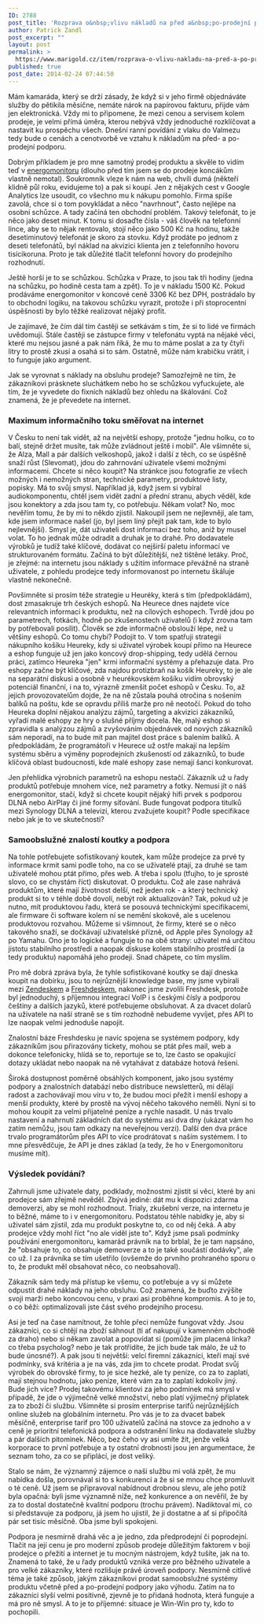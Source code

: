 ```yaml
---
ID: 2788
post_title: 'Rozprava o&nbsp;vlivu nákladů na před a&nbsp;po-prodejní podporu na konkurenceschopnost'
author: Patrick Zandl
post_excerpt: ""
layout: post
permalink: >
  https://www.marigold.cz/item/rozprava-o-vlivu-nakladu-na-pred-a-po-prodejni-podporu-na-konkurenceschopnost
published: true
post_date: 2014-02-24 07:44:50
---
```

<p>Mám kamaráda, který se drží zásady, že když si v jeho firmě objednáváte služby do pětikila měsíčne, nemáte nárok na papírovou fakturu, přijde vám jen elektronická. Vždy mi to připomene, že mezi cenou a servisem kolem prodeje, je velmi přímá úměra, kterou nebývá vždy jednoduché rozklíčovat a nastavit ku prospěchu všech. Dnešní ranní povídání z vlaku do Valmezu tedy bude o cenách a cenotvorbě ve vztahu k nákladům na před- a po-prodejní podporu. </p>
<p>Dobrým příkladem je pro mne samotný prodej produktu a skvěle to vidím teď v <a href="http://www.energomonitor.cz">energomonitoru</a> (dlouho před tím jsem se do prodeje koncákům vlastně nemotal). Soukromník vleze k nám na web, chvíli dumá (někteří klidně půl roku, evidujeme to) a pak si koupí. Jen z nějakých cest v Google Analytics lze usoudit, co všechno mu k nákupu pomohlo. Firma spíše zavolá, chce si o tom povykládat a něco "navrhnout", často nejlépe na osobní schůzce. A tady začíná ten obchodní problém. Takový telefonát, to je něco jako deset minut. K tomu si dosaďte čísla - váš člověk na telefonní lince, aby se to nějak rentovalo, stojí něco jako 500 Kč na hodinu, takže desetiminutový telefonát je skoro za stovku. Když prodáte po jednom z deseti telefonátů, byl náklad na akvizici klienta jen z telefonního hovoru tisícikoruna. Proto je tak důležité tlačit telefonní hovory do prodejního rozhodnutí.</p><!--more--><p>Ještě horší je to se schůzkou. Schůzka v Praze, to jsou tak tři hodiny (jedna na schůzku, po hodině cesta tam a zpět). To je v nákladu 1500 Kč. Pokud prodáváme energomonitor v koncové ceně 3306 Kč bez DPH, postrádalo by to obchodní logiku, na takovou schůzku vyrazit, protože i při stoprocentní úspěšnosti by bylo těžké realizovat nějaký profit.</p>
<p>Je zajímavé, že čím dál tím častěji se setkávám s tím, že si to lidé ve firmách uvědomují. Stále častěji se zástupce firmy v telefonátu vyptá na nějaké věci, které mu nejsou jasné a pak nám říká, že mu to máme poslat a za ty čtyři litry to prostě zkusí a osahá si to sám. Ostatně, může nám krabičku vrátit, i to funguje jako argument.</p>
<p>Jak se vyrovnat s náklady na obsluhu prodeje? Samozřejmě ne tím, že zákazníkovi prásknete sluchátkem nebo ho se schůzkou vyfuckujete, ale tím, že je vyvedete do fixních nákladů bez ohledu na škálování. Což znamená, že je převedete na internet.</p>
<h3>Maximum informačního toku směřovat na internet</h3>
<p>V Česku to není tak vidět, až na největší eshopy, protože "jednu holku, co to balí, stejně držet musíte, tak může zvládnout ještě i mobil". Ale všimněte si, že Alza, Mall a pár dalších velkoshopů, jakož i další z těch, co se úspěšně snaží růst (Slevomat), jdou do zahrnování uživatele všemi možnými informacemi. Chcete si něco koupit? Na stránkce jsou fotografie ze všech možných i nemožných stran, technické parametry, produktové listy, popisky. Má to svůj smysl. Například já, když jsem si vybíral audiokomponentu, chtěl jsem vidět zadní a přední stranu, abych věděl, kde jsou konektory a zda jsou tam ty, co potřebuju. Někam volat? No, moc nevěřím tomu, že by mi to někdo zjistil. Nakoupil jsem ne nejlevněji, ale tam, kde jsem informace našel (jo, byl jsem líný přejít pak tam, kde to bylo nejlevnější). Smysl je, dát uživateli dost informací bez toho, aniž by musel volat. To ho jednak může odradit a druhak je to drahé. Pro dodavatele výrobků je tudíž také klíčové, dodávat co nejširší paletu informací ve strukturovaném formátu. Začíná to být důležitější, než tištěné letáky. Proč, je zřejmé: na internetu jsou náklady s užitím informace převážně na straně uživatele, z pohledu prodejce tedy informovanost po internetu škáluje vlastně nekonečně. </p>
<p>Povšimněte si prosím téže strategie u Heuréky, která s tím (předpokládám), dost zmasakruje trh českých eshopů. Na Heurece dnes najdete více relevantních informací k produktu, než na cílových eshopech. Tvrdě jdou po parametrech, fotkách, hodně po zkušenostech uživatelů (i když zrovna tam by potřebovali posílit). Člověk se zde informačně obslouží lépe, než u většiny eshopů. Co tomu chybí? Podojit to. V tom spatřuji strategii nákupního košíku Heureky, kdy si uživatel výrobek koupí přímo na Heurece a eshop funguje už jen jako koncový drop-shipping, tedy udělá černou práci, zatímco Heureka "jen" krmi informační systémy a přehazuje data. Pro eshopy začne být klíčové, zda najdou protizbraň na košík Heureky, to je ale na separátní diskusi a osobně v heurékovském košíku vidím obrovský potenciál finanční, i na to, výrazně zmenšit počet eshopů v Česku. To, až jejich provozovatelům dojde, že na ně zůstala pouhá otročina s nošením balíků na poštu, kde se opravdu příliš marže pro ně neotočí. Pokud do toho Heureka doplní nějakou analýzu zájmů, targeting a akvizici zákazníků, vyřadí malé eshopy ze hry o slušné příjmy docela. Ne, malý eshop si zpravidla s analýzou zájmů a zvyšováním objednávek od nových zákazníků sám neporadí, na to bude mít pan majitel dost práce s balením balíků. A předpokládám, že programátoři v Heurece už ostře makají na lepším systému sběru a výměny poprodejních zkušeností od zákazníků, to bude klíčová oblast budoucnosti, kde malé eshopy zase nemají šanci konkurovat.</p>
<p>Jen přehlídka výrobních parametrů na eshopu nestačí. Zákazník už u řady produktů potřebuje mnohem více, než parametry a fotky. Nemusí jít o náš energomonitor, stačí, když si chcete koupit nějaký hifi prvek s podporou DLNA nebo AirPlay či jiné formy síťování. Bude fungovat podpora titulků mezi Synology DLNA a televizí, kterou zvažujete koupit? Podle specifikace nebo jak je to ve skutečnosti?</p>
<h3>Samoobslužné znalostí koutky a podpora</h3>
<p>Na tohle potřebujete sofistikovaný koutek, kam může prodejce za prvé ty informace krmit sami podle toho, na co se uživatelé ptají, za druhé se tam uživatelé mohou ptát přímo, přes web. A třeba i spolu (tfujho, to je sprosté slovo, co se chystám říct) diskutovat. O produktu. Což ale zase nahrává produktům, které mají životnost delší, než jeden rok - a který technický produkt si to v téhle době dovolí, nebýt rok aktualizován? Tak, pokud už je nutno, mít produktovou řadu, která se posouvá technickými specifikacemi, ale firmware či software kolem ní se nemění skokově, ale s ucelenou produktovou rozvahou. Můžeme si všimnout, že firmy, které se o něco takového snaží, se dočkávají uživatelské přízně, od Apple přes Synology až po Yamahu. Ono je to logické a funguje to na obě strany: uživatel má určitou jistotu stabilního prostředí a naopak diskuse kolem stabilního prostředí (a tedy produktu) napomáhá jeho prodeji. Snad chápete, co tím myslím.</p>
<p>Pro mě dobrá zpráva byla, že tyhle sofistikované koutky se dají dneska koupit na dobírku, jsou to nejrůznější knowledge base, my jsme vybírali mezi <a href="http://www.zendesk.com">Zendeskem</a> a <a href="http://www.shareasale.com/r.cfm?b=415311&u=918795&m=40631&urllink=&afftrack=">Freshdeskem</a>, nakonec jsme zvolili Freshdesk, protože byl jednoduchý, s příjemnou integrací VoIP i s českými čísly a podporou češtiny a dalších jazyků, které potřebujeme obsluhovat. A za dvacet dolarů na uživatele na naší straně se s tím rozhodně nebudeme vyvíjet, přes API to lze naopak velmi jednoduše napojit.</p>
<p>Znalostní báze Freshdesku je navíc spojena se systémem podpory, kdy zákazníkům jsou přirazovány tickety, mohou se ptát přes mail, web a dokonce telefonicky, hlídá se to, reportuje se to, lze často se opakující dotazy ukládat nebo naopak na ně vytahávat z databáze hotová řešení.</p>
<p>Široká dostupnost poměrně obsáhlých komponent, jako jsou systémy podpory a znalostních databází nebo distribuce newsletterů, mi dělají radost a zachovávají mou víru v to, že budou moci přežít i menší eshopy a menší produkty, které by prostě na vývoj něčeho takového neměli. Nyní si to mohou koupit za velmi přijatelné peníze a rychle nasadit. U nás trvalo nastavení a nahrnutí základních dat do systému asi dva dny (ukázat vám ho zatím nemůžu, jsou tam odkazy na neveřejnou verzi). Další den dva práce trvalo programátorům přes API to více prodrátovat s naším systémem. I to mne přesvědčuje, že API je dnes základ (a tedy, že ho v Energomonitoru musíme mít).</p>
<h3>Výsledek povídání?</h3>
<p>Zahrnuli jsme uživatele daty, podklady, možnostmi zjistit si věci, které by ani prodejce sám zřejmě nevěděl. Zbývá jediné: dát mu k dispozici zdarma demoverzi, aby se mohl rozhodnout. Trialy, zkušební verze, na internetu je to běžné, máme to i v energomonitoru. Podstatou téhle nabídky je, aby si uživatel sám zjistil, zda mu produkt poskytne to, co od něj čeká. A aby prodejce vždy mohl říct "no ale viděl jste to". Když jsme psali podmínky používání energomonitoru, kamarád právník na to brblal, že je tam napsáno, že "obsahuje to, co obsahuje demoverze a to je také součástí dodávky", ale co už. I za právníka se tím ušetřilo (ovšemže do prvního prohraného sporu o to, že produkt měl obsahovat něco, co neobsahoval).</p>
<p>Zákazník sám tedy má přístup ke všemu, co potřebuje a vy si můžete odpustit drahé náklady na jeho obsluhu. Což znamená, že buďto zvýšíte svoji marži nebo koncovou cenu, v praxi asi proběhne kompromis. A to je to, o co běží: optimalizovali jste část svého prodejního procesu.</p>
<p>Asi je teď na čase namítnout, že tohle přeci nemůže fungovat vždy. Jsou zákazníci, co si chtějí na zboží sáhnout (ti ať nakupují v kamenném obchodě za draho) nebo si někam zavolat a popovídat si (pomůže jim placená linka? co třeba psycholog? nebo je tak protřídíte, že jich bude tak málo, že už to bude únosné?). A pak jsou ti největší: velcí firemní zákazníci, kteří mají své podmínky, svá kritéria a je na vás, zda jim to chcete prodat. Prodat svůj výrobek do obrovské firmy, to je sice hezké, ale ty peníze, co za to zaplatí, mají stejnou hodnotu, jako peníze, které vám za to zaplatí kdokoliv jiný. Bude jich více? Prodej takovému klientovi za jeho podmínek má smysl v případě, že jde o výjimečně velké množství, nebo platí výjimečný příplatek za to zboží či službu. Všimněte si prosím enterprise tarifů nejrůznějších online služeb na globálním internetu. Pro vás je to za dvacet babek měsíčně, enterprise tarif pro 100 uživatelů začíná na stovce za jednoho a v ceně je prioritní telefonická podpora a odstranění linku na dodavatele služby a pár dalších pitominek. Něco, bez čeho vy asi umíte žít, jenže velká korporace to první potřebuje a ty ostatní drobnosti jsou jen argumentace, že seznam toho, za co se připlácí, je dost veliký.</p>
<p>Stalo se nám, že významný zájemce o naši službu mi volá zpět, že mu nabídka došla, porovnával si to s konkurencí a že si se mnou chce promluvit o té ceně. Už jsem se připravoval nabídnout drobnou slevu, ale jeho potíž byla opačná: byli jsme významně níže, než konkurence a on nevěřil, že by za to dostal dostatečně kvalitní podporu (trochu právem). Nadiktoval mi, co si představuje za podporu, já jsem ho ujistil, že ji dostatne a ať si připočítá pár set tisíc měsíčně. Oba jsme byli spokojeni.</p>
<p>Podpora je nesmírně drahá věc a je jedno, zda předprodejní či poprodejní. Tlačit na její cenu je pro moderní způsob prodeje důležitým faktorem v boji prodejce o přežití a internet je tu mocným nástrojem, když tušíte, jak na to. Znamená to také, že u řady produktů vzniká verze pro běžného uživatele a pro velké zákazníky, které rozlišuje právě úroveň podpory. Nesmírně citlivé téma je také způsob, jakým zákazníkovi prodat samoobslužné systémy produktu včetně před a po-prodejní podpory jako výhodu. Zatím na to zákazníci slyší velmi positivně, zjevně je to přidaná hodnota, která funguje a má pro ně smysl. A to je to příjemné: situace je Win-Win pro ty, kdo to pochopili.</p>